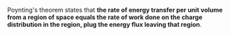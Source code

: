 Poynting's theorem states that **the rate of energy transfer per unit volume from a region of space equals the rate of work done on the charge distribution in the region, plug the energy flux leaving that region**.
